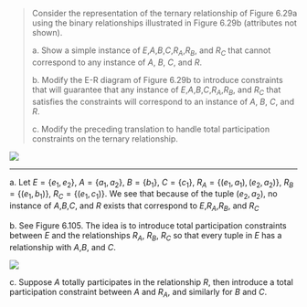 > Consider the representation of the ternary relationship 
> of Figure 6.29a using the binary relationships illustrated
> in Figure 6.29b (attributes not shown).
> 
> a. Show a simple instance of $E$,$A$,$B$,$C$,$R_A$,$R_B$, and $R_C$
> that cannot correspond to any instance of $A$, $B$, $C$, and $R$. <br>
> 
> b. Modify the E-R diagram of Figure 6.29b to introduce constraints
> that will guarantee that any instance of $E$,$A$,$B$,$C$,$R_A$,$R_B$, 
> and $R_C$ that satisfies the constraints will correspond to an instance
> of $A$, $B$, $C$, and $R$. <br>
> 
> c. Modify the preceding translation to handle total participation 
> constraints on the ternary relationship. <br>


<img src="../Figure_6.29.png"/>

--------------------------------

a. Let $E = \{e_1, e_2\}$, $A = \{a_1, a_2\}$, $B = \{b_1\}$, 
$C = \{c_1\}$, $R_A = \{ (e_1, a_1), (e_2, a_2)\}$, 
$R_B = \{ (e_1, b_1)\}$, $R_C = \{ (e_1, c_1)\}$. We see that because
of the tuple $(e_2,a_2)$, no instance of $A$,$B$,$C$, and $R$ exists that 
correspond to $E$,$R_A$,$R_B$, and $R_C$

b. See Figure 6.105. The idea is to introduce total participation constraints
between $E$ and the relationships $R_A$, $R_B$, $R_C$ so that every tuple in 
$E$ has a relationship with $A$,$B$, and $C$.

<img src="../Figure_6.105.png"/>

c. Suppose $A$ totally participates in the relationship $R$, then introduce a 
total participation constraint between $A$ and $R_A$, and similarly for $B$ and
$C$.